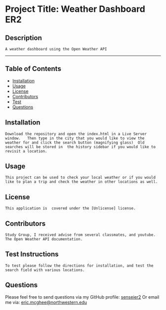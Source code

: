 
    
# Project Title: Weather Dashboard ER2

## Description
    A weather dashboard using the Open Weather API

- - - - -

## Table of Contents

* [Installation](#installation)
* [Usage](#usage)
* [License](#license)
* [Contributors](#contributors)
* [Test](#test)
* [Questions](#questions)



## Installation
    Download the repository and open the index.html in a Live Server window.   Then type in the city that you would like to view the weather for and click the search button (magnifying glass)  Old searches will be stored in  the history sidebar if you would like to revisit a location. 

## Usage
    This project can be used to check your local weather or if you would like to plan a trip and check the weather in other locations as well.

## License
    This application is  covered under the [Unlicense] license.

## Contributors
    Study Group, I received advise from several classmates, and youtube.  The Open Weather API documentation.

## Test Instructions
    To test please follow the directions for installation, and test the search field with various locations.

## Questions

Please feel free to send questions via my GitHub profile: [senseier2](https://github.com/senseier2)
Or email me via: eric.mcghee@northwestern.edu
    